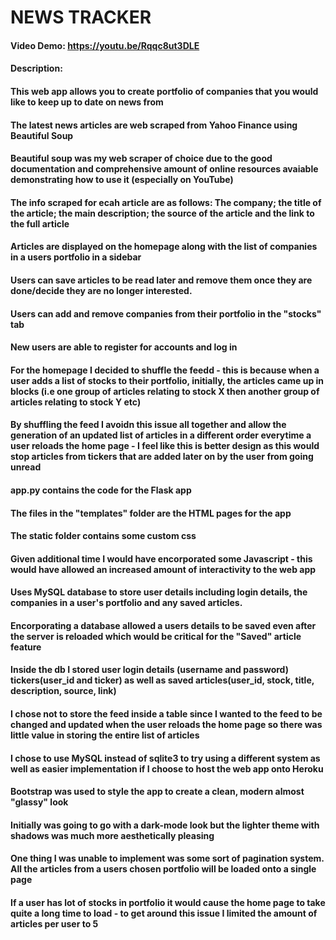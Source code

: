 # NEWS TRACKER
#### Video Demo:  https://youtu.be/Rqqc8ut3DLE
#### Description:

#### This web app allows you to create portfolio of companies that you would like to keep up to date on news from
#### The latest news articles are web scraped from Yahoo Finance using Beautiful Soup
#### Beautiful soup was my web scraper of choice due to the good documentation and comprehensive amount of online resources avaiable demonstrating how to use it (especially on YouTube)
#### The info scraped for ecah article are as follows: The company; the title of the article; the main description; the source of the article and the link to the full article
#### Articles are displayed on the homepage along with the list of companies in a users portfolio in a sidebar
#### Users can save articles to be read later and remove them once they are done/decide they are no longer interested.
#### Users can add and remove companies from their portfolio in the "stocks" tab
#### New users are able to register for accounts and log in



#### For the homepage I decided to shuffle the feedd - this is because when a user adds a list of stocks to their portfolio, initially, the articles came up in blocks (i.e one group of articles relating to stock X then another group of articles relating to stock Y etc)
#### By shuffling the feed I avoidn this issue all together and allow the generation of an updated list of articles in a different order everytime a user reloads the home page - I feel like this is better design as this would stop articles from tickers that are added later on by the user from going unread

#### app.py contains the code for the Flask app
#### The files in the "templates" folder are the HTML pages for the app
#### The static folder contains some custom css
#### Given additional time I would have encorporated some Javascript - this would have allowed an increased amount of interactivity to the web app

#### Uses MySQL database to store user details including login details, the companies in a user's portfolio and any saved articles.
#### Encorporating a database allowed a users details to be saved even after the server is reloaded which would be critical for the "Saved" article feature
#### Inside the db I stored user login details (username and password) tickers(user_id and ticker) as well as saved articles(user_id, stock, title, description, source, link)
#### I chose not to store the feed inside a table since I wanted to the feed to be changed and updated when the user reloads the home page so there was little value in storing the entire list of articles
#### I chose to use MySQL instead of sqlite3 to try using a different system as well as easier implementation if I choose to host the web app onto Heroku


#### Bootstrap was used to style the app to create a clean, modern almost "glassy" look
#### Initially was going to go with a dark-mode look but the lighter theme with shadows was much more aesthetically pleasing


#### One thing I was unable to implement was some sort of pagination system. All the articles from a users chosen portfolio will be loaded onto a single page
#### If a user has lot of stocks in portfolio it would cause the home page to take quite a long time to load - to get around this issue I limited the amount of articles per user to 5